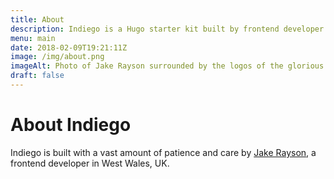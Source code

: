 ```yaml
---
title: About
description: Indiego is a Hugo starter kit built by frontend developer Jake Rayson, using @GoHugoIO, @npmjs, @gulpjs and @netlify
menu: main
date: 2018-02-09T19:21:11Z
image: /img/about.png
imageAlt: Photo of Jake Rayson surrounded by the logos of the glorious technologies that Indiego is powered by: Hugo, npm, Gulp & Netlify
draft: false
---
```


# About Indiego

Indiego is built with a vast amount of patience and care by [Jake Rayson](https://github.com/growdigital/), a frontend developer in West Wales, UK.
